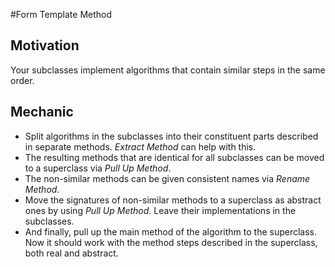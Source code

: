 #Form Template Method

## Motivation
Your subclasses implement algorithms that contain similar steps in the same order.

## Mechanic

* Split algorithms in the subclasses into their constituent parts described in separate methods. *Extract Method* can help with this.
* The resulting methods that are identical for all subclasses can be moved to a superclass via *Pull Up Method*.
* The non-similar methods can be given consistent names via *Rename Method*.
* Move the signatures of non-similar methods to a superclass as abstract ones by using *Pull Up Method*. Leave their implementations in the subclasses.
* And finally, pull up the main method of the algorithm to the superclass. Now it should work with the method steps described in the superclass, both real and abstract.